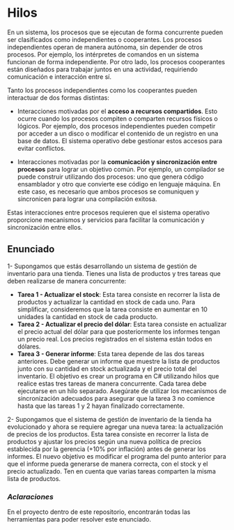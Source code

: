 # Hilos
En un sistema, los procesos que se ejecutan de forma concurrente pueden ser clasificados como independientes o cooperantes. Los procesos independientes operan de manera autónoma, sin depender de otros procesos. Por ejemplo, los intérpretes de comandos en un sistema funcionan de forma independiente. Por otro lado, los procesos cooperantes están diseñados para trabajar juntos en una actividad, requiriendo comunicación e interacción entre sí.

Tanto los procesos independientes como los cooperantes pueden interactuar de dos formas distintas:

- Interacciones motivadas por el **acceso a recursos compartidos**. Esto ocurre cuando los procesos compiten o comparten recursos físicos o lógicos. Por ejemplo, dos procesos independientes pueden competir por acceder a un disco o modificar el contenido de un registro en una base de datos. El sistema operativo debe gestionar estos accesos para evitar conflictos.

- Interacciones motivadas por la **comunicación y sincronización entre procesos** para lograr un objetivo común. Por ejemplo, un compilador se puede construir utilizando dos procesos: uno que genera código ensamblador y otro que convierte ese código en lenguaje máquina. En este caso, es necesario que ambos procesos se comuniquen y sincronicen para lograr una compilación exitosa.

Estas interacciones entre procesos requieren que el sistema operativo proporcione mecanismos y servicios para facilitar la comunicación y sincronización entre ellos.

## Enunciado

1- Supongamos que estás desarrollando un sistema de gestión de inventario para una tienda. Tienes una lista de productos y tres tareas que deben realizarse de manera concurrente:
- **Tarea 1 - Actualizar el stock**: Esta tarea consiste en recorrer la lista de productos y actualizar la cantidad en stock de cada uno. Para simplificar, consideremos que la tarea consiste en aumentar en 10 unidades la cantidad en stock de cada producto.
- **Tarea 2 - Actualizar el precio del dólar**: Esta tarea consiste en actualizar el precio actual del dólar para que posteriormente los informes tengan un precio real. Los precios registrados en el sistema están todos en dólares. 
- **Tarea 3 - Generar informe**: Esta tarea depende de las dos tareas anteriores. Debe generar un informe que muestre la lista de productos junto con su cantidad en stock actualizada y el precio total del inventario.
El objetivo es crear un programa en C# utilizando hilos que realice estas tres tareas de manera concurrente. Cada tarea debe ejecutarse en un hilo separado. Asegúrate de utilizar los mecanismos de sincronización adecuados para asegurar que la tarea 3 no comience hasta que las tareas 1 y 2 hayan finalizado correctamente. 

2- Supongamos que el sistema de gestión de inventario de la tienda ha evolucionado y ahora se requiere agregar una nueva tarea: la actualización de precios de los productos. Esta tarea consiste en recorrer la lista de productos y ajustar los precios según una nueva política de precios establecida por la gerencia (+10% por inflación) antes de generar los informes. 
El nuevo objetivo es modificar el programa del punto anterior para que el informe pueda generarse de manera correcta, con el stock y el precio actualizado. Ten en cuenta que varias tareas comparten la misma lista de productos.  

### *Aclaraciones*
En el proyecto dentro de este repositorio, encontrarán todas las herramientas para poder resolver este enunciado.
